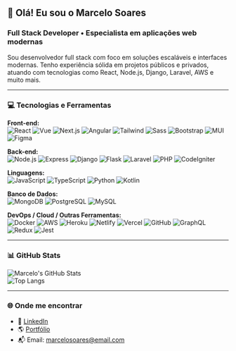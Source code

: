 ## 👋 Olá! Eu sou o Marcelo Soares

### Full Stack Developer • Especialista em aplicações web modernas

Sou desenvolvedor full stack com foco em soluções escaláveis e interfaces modernas. Tenho experiência sólida em projetos públicos e privados, atuando com tecnologias como React, Node.js, Django, Laravel, AWS e muito mais.

---

### 💻 Tecnologias e Ferramentas

**Front-end:**  
![React](https://github.com/devicons/devicon/blob/master/icons/react/react-original.svg)
![Vue](https://github.com/devicons/devicon/blob/master/icons/vuejs/vuejs-original.svg)
![Next.js](https://github.com/devicons/devicon/blob/master/icons/nextjs/nextjs-original.svg)
![Angular](https://github.com/devicons/devicon/blob/master/icons/angularjs/angularjs-original.svg)
![Tailwind](https://github.com/devicons/devicon/blob/master/icons/tailwindcss/tailwindcss-original.svg)
![Sass](https://github.com/devicons/devicon/blob/master/icons/sass/sass-original.svg)
![Bootstrap](https://github.com/devicons/devicon/blob/master/icons/bootstrap/bootstrap-original.svg)
![MUI](https://github.com/devicons/devicon/blob/master/icons/materialui/materialui-original.svg)
![Figma](https://github.com/devicons/devicon/blob/master/icons/figma/figma-original.svg)

**Back-end:**  
![Node.js](https://github.com/devicons/devicon/blob/master/icons/nodejs/nodejs-original-wordmark.svg)
![Express](https://github.com/devicons/devicon/blob/master/icons/express/express-original.svg)
![Django](https://github.com/devicons/devicon/blob/master/icons/django/django-plain-wordmark.svg)
![Flask](https://github.com/devicons/devicon/blob/master/icons/flask/flask-original.svg)
![Laravel](https://github.com/devicons/devicon/blob/master/icons/laravel/laravel-original.svg)
![PHP](https://github.com/devicons/devicon/blob/master/icons/php/php-original.svg)
![CodeIgniter](https://github.com/devicons/devicon/blob/master/icons/codeigniter/codeigniter-plain.svg)

**Linguagens:**  
![JavaScript](https://github.com/devicons/devicon/blob/master/icons/javascript/javascript-plain.svg)
![TypeScript](https://github.com/devicons/devicon/blob/master/icons/typescript/typescript-original.svg)
![Python](https://github.com/devicons/devicon/blob/master/icons/python/python-original.svg)
![Kotlin](https://github.com/devicons/devicon/blob/master/icons/kotlin/kotlin-original.svg)

**Banco de Dados:**  
![MongoDB](https://github.com/devicons/devicon/blob/master/icons/mongodb/mongodb-original.svg)
![PostgreSQL](https://github.com/devicons/devicon/blob/master/icons/postgresql/postgresql-original.svg)
![MySQL](https://github.com/devicons/devicon/blob/master/icons/mysql/mysql-original-wordmark.svg)

**DevOps / Cloud / Outras Ferramentas:**  
![Docker](https://github.com/devicons/devicon/blob/master/icons/docker/docker-original.svg)
![AWS](https://cdn.jsdelivr.net/gh/devicons/devicon@latest/icons/amazonwebservices/amazonwebservices-plain-wordmark.svg)
![Heroku](https://github.com/devicons/devicon/blob/master/icons/heroku/heroku-plain.svg)
![Netlify](https://cdn.jsdelivr.net/gh/devicons/devicon@latest/icons/netlify/netlify-original.svg)
![Vercel](https://github.com/devicons/devicon/blob/master/icons/vercel/vercel-line.svg)
![GitHub](https://github.com/devicons/devicon/blob/master/icons/github/github-original.svg)
![GraphQL](https://github.com/devicons/devicon/blob/master/icons/graphql/graphql-plain-wordmark.svg)
![Redux](https://github.com/devicons/devicon/blob/master/icons/redux/redux-original.svg)
![Jest](https://github.com/devicons/devicon/blob/master/icons/jest/jest-plain.svg)

---

### 📊 GitHub Stats

![Marcelo's GitHub Stats](https://github-readme-stats.vercel.app/api?username=marcelosoares-dev&show_icons=true&theme=radical)  
![Top Langs](https://github-readme-stats.vercel.app/api/top-langs/?username=marcelosoares-dev&layout=compact&theme=radical)

---

### 🌐 Onde me encontrar

- 💼 [LinkedIn](https://www.linkedin.com/in/marcelo-soares-dev/)
- 🌎 [Portfólio](https://marcelo-soares.dev)
- 📬 Email: marcelosoares@email.com
